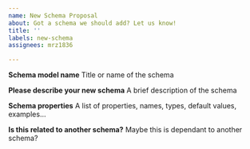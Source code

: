 ```yaml
---
name: New Schema Proposal
about: Got a schema we should add? Let us know!
title: ''
labels: new-schema
assignees: mrz1836

---
```


**Schema model name**
Title or name of the schema

**Please describe your new schema**
A brief description of the schema

**Schema properties**
A list of properties, names, types, default values, examples...

**Is this related to another schema?**
Maybe this is dependant to another schema?
